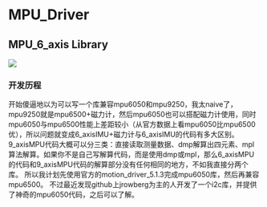 # MPU_Driver

## MPU_6_axis Library
![](https://img.shields.io/badge/当前版本-V0.0-blue.svg)

### 开发历程
开始傻逼地以为可以写一个库兼容mpu6050和mpu9250，我太naive了，mpu9250就是mpu6500+磁力计，然后mpu6050也可以搭配磁力计使用，同时mpu6050与mpu6500性能上差距较小（从官方数据上看mpu6050比mpu6500优），所以问题就变成6_axisIMU+磁力计与6_axisIMU的代码有多大区别。
9_axisMPU代码大概可以分三类：直接读取测量数据、dmp解算出四元素、mpl算法解算。如果你不是自己写解算代码，而是使用dmp或mpl，那么6_axisMPU的代码和9_axisMPU代码的解算部分没有任何相同的地方，不如我直接分两个库。
所以我计划先使用官方的motion_driver_5.1.3完成mpu6050库，然后再兼容mpu6500。
不过最近发现github上jrowberg为主的人开发了一个i2c库，并提供了神奇的mpu6050代码，之后可以了解。